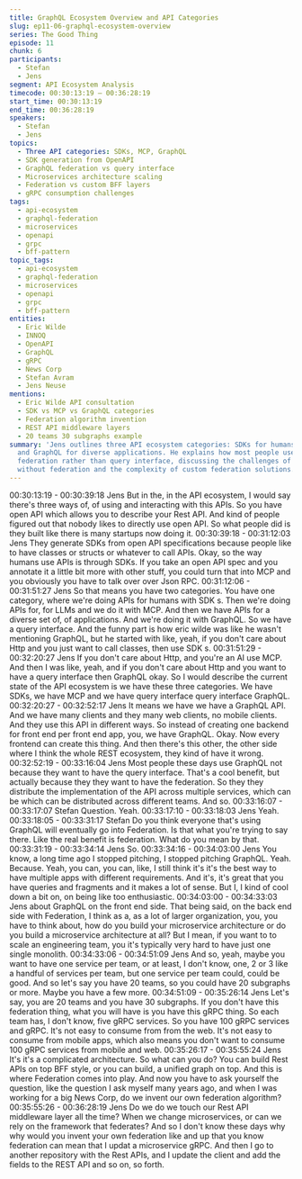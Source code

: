 ```yaml
---
title: GraphQL Ecosystem Overview and API Categories
slug: ep11-06-graphql-ecosystem-overview
series: The Good Thing
episode: 11
chunk: 6
participants:
  - Stefan
  - Jens
segment: API Ecosystem Analysis
timecode: 00:30:13:19 – 00:36:28:19
start_time: 00:30:13:19
end_time: 00:36:28:19
speakers:
  - Stefan
  - Jens
topics:
  - Three API categories: SDKs, MCP, GraphQL
  - SDK generation from OpenAPI
  - GraphQL federation vs query interface
  - Microservices architecture scaling
  - Federation vs custom BFF layers
  - gRPC consumption challenges
tags:
  - api-ecosystem
  - graphql-federation
  - microservices
  - openapi
  - grpc
  - bff-pattern
topic_tags:
  - api-ecosystem
  - graphql-federation
  - microservices
  - openapi
  - grpc
  - bff-pattern
entities:
  - Eric Wilde
  - INNOQ
  - OpenAPI
  - GraphQL
  - gRPC
  - News Corp
  - Stefan Avram
  - Jens Neuse
mentions:
  - Eric Wilde API consultation
  - SDK vs MCP vs GraphQL categories
  - Federation algorithm invention
  - REST API middleware layers
  - 20 teams 30 subgraphs example
summary: 'Jens outlines three API ecosystem categories: SDKs for humans, MCP for LLMs,
  and GraphQL for diverse applications. He explains how most people use GraphQL for
  federation rather than query interface, discussing the challenges of scaling microservices
  without federation and the complexity of custom federation solutions.'
---
```


00:30:13:19 - 00:30:39:18
Jens
But in the, in the API ecosystem, I would say there's three ways of, of using and interacting with
this APIs. So you have open API which allows you to describe your Rest API. And kind of people
figured out that nobody likes to directly use open API. So what people did is they built like there
is many startups now doing it.
00:30:39:18 - 00:31:12:03
Jens
They generate SDKs from open API specifications because people like to have classes or
structs or whatever to call APIs. Okay, so the way humans use APIs is through SDKs. If you
take an open API spec and you annotate it a little bit more with other stuff, you could turn that
into MCP and you obviously you have to talk over over Json RPC.
00:31:12:06 - 00:31:51:27
Jens
So that means you have two categories. You have one category, where we're doing APIs for
humans with SDK s. Then we're doing APIs for, for LLMs and we do it with MCP. And then we
have APIs for a diverse set of, of applications. And we're doing it with GraphQL. So we have a
query interface. And the funny part is how eric wilde was like he wasn't mentioning GraphQL,
but he started with like, yeah, if you don't care about Http and you just want to call classes, then
use SDK s.
00:31:51:29 - 00:32:20:27
Jens
If you don't care about Http, and you're an AI use MCP. And then I was like, yeah, and if you
don't care about Http and you want to have a query interface then GraphQL okay. So I would
describe the current state of the API ecosystem is we have these three categories. We have
SDKs, we have MCP and we have query interface query interface GraphQL.
00:32:20:27 - 00:32:52:17
Jens
It means we have we have a GraphQL API. And we have many clients and they many web
clients, no mobile clients. And they use this API in different ways. So instead of creating one
backend for front end per front end app, you, we have GraphQL. Okay. Now every frontend can
create this thing. And then there's this other, the other side where I think the whole REST
ecosystem, they kind of have it wrong.
00:32:52:19 - 00:33:16:04
Jens
Most people these days use GraphQL not because they want to have the query interface. That's
a cool benefit, but actually because they they want to have the federation. So they they
distribute the implementation of the API across multiple services, which can be which can be
distributed across different teams. And so.
00:33:16:07 - 00:33:17:07
Stefan
Question. Yeah.
00:33:17:10 - 00:33:18:03
Jens
Yeah.
00:33:18:05 - 00:33:31:17
Stefan
Do you think everyone that's using GraphQL will eventually go into Federation. Is that what
you're trying to say there. Like the real benefit is federation. What do you mean by that.
00:33:31:19 - 00:33:34:14
Jens
So.
00:33:34:16 - 00:34:03:00
Jens
You know, a long time ago I stopped pitching, I stopped pitching GraphQL. Yeah. Because.
Yeah, you can, you can, like, I still think it's it's the best way to have multiple apps with different
requirements. And it's, it's great that you have queries and fragments and it makes a lot of
sense. But I, I kind of cool down a bit on, on being like too enthusiastic.
00:34:03:00 - 00:34:33:03
Jens
about GraphQL on the front end side. That being said, on the back end side with Federation, I
think as a, as a lot of larger organization, you, you have to think about, how do you build your
microservice architecture or do you build a microservice architecture at all? But I mean, if you
want to to scale an engineering team, you it's typically very hard to have just one single
monolith.
00:34:33:06 - 00:34:51:09
Jens
And so, yeah, maybe you want to have one service per team, or at least, I don't know, one, 2 or
3 like a handful of services per team, but one service per team could, could be good. And so
let's say you have 20 teams, so you could have 20 subgraphs or more. Maybe you have a few
more.
00:34:51:09 - 00:35:26:14
Jens
Let's say, you are 20 teams and you have 30 subgraphs. If you don't have this federation thing,
what you will have is you have this gRPC thing. So each team has, I don't know, five gRPC
services. So you have 100 gRPC services and gRPC. It's not easy to consume from from the
web. It's not easy to consume from mobile apps, which also means you don't want to consume
100 gRPC services from mobile and web.
00:35:26:17 - 00:35:55:24
Jens
It's it's a complicated architecture. So what can you do? You can build Rest APIs on top BFF
style, or you can build, a unified graph on top. And this is where Federation comes into play. And
now you have to ask yourself the question, like the question I ask myself many years ago, and
when I was working for a big News Corp, do we invent our own federation algorithm?
00:35:55:26 - 00:36:28:19
Jens
Do we do we touch our Rest API middleware layer all the time? When we change
microservices, or can we rely on the framework that federates? And so I don't know these days
why why would you invent your own federation like and up that you know federation can mean
that I updat a microservice gRPC. And then I go to another repository with the Rest APIs, and I
update the client and add the fields to the REST API and so on, so forth.